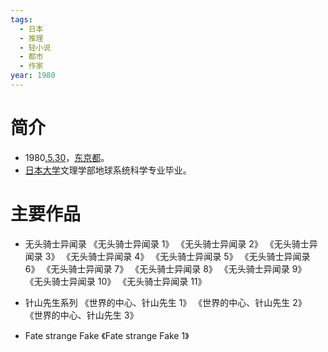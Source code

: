 ```yaml
---
tags:
  - 日本
  - 推理
  - 轻小说
  - 都市
  - 作家
year: 1980
---
```

# 简介

- 1980[.5.30](2024-05-30.md)，[东京都](东京都.md)。
- [日本大学](日本大学.md)文理学部地球系统科学专业毕业。
# 主要作品

- 无头骑士异闻录
《无头骑士异闻录 1》
《无头骑士异闻录 2》
《无头骑士异闻录 3》
《无头骑士异闻录 4》
《无头骑士异闻录 5》
《无头骑士异闻录 6》
《无头骑士异闻录 7》
《无头骑士异闻录 8》
《无头骑士异闻录 9》
《无头骑士异闻录 10》
《无头骑士异闻录 11》

- 针山先生系列
《世界的中心、针山先生 1》
《世界的中心、针山先生 2》
《世界的中心、针山先生 3》

- Fate strange Fake
《Fate strange Fake 1》